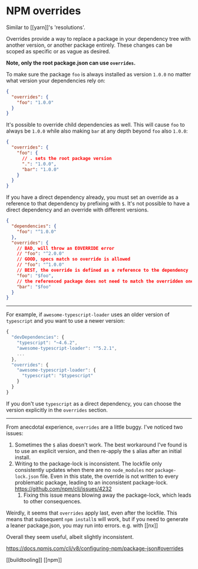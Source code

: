 # NPM overrides

Similar to [[yarn]]'s 'resolutions'.

Overrides provide a way to replace a package in your dependency tree with another version, or another package entirely. These changes can be scoped as specific or as vague as desired.

**Note, only the root package.json can use `overrides`.**

To make sure the package `foo` is always installed as version `1.0.0` no matter what version your dependencies rely on:

```json
{
  "overrides": {
    "foo": "1.0.0"
  }
}
```

It's possible to override child dependencies as well. This will cause `foo` to always be `1.0.0` while also making `bar` at any depth beyond `foo` also `1.0.0`:

```json
{
  "overrides": {
    "foo": {
	  // . sets the root package version
      ".": "1.0.0",
      "bar": "1.0.0"
    }
  }
}
```

If you have a direct dependency already, you must set an override as a reference to that dependency by prefixing with `$`. It's not possible to have a direct dependency and an override with different versions.

```json
{
  "dependencies": {
    "foo": "^1.0.0"
  },
  "overrides": {
    // BAD, will throw an EOVERRIDE error
    // "foo": "^2.0.0"
    // GOOD, specs match so override is allowed
    // "foo": "^1.0.0"
    // BEST, the override is defined as a reference to the dependency
    "foo": "$foo",
    // the referenced package does not need to match the overridden one
    "bar": "$foo"
  }
}
```

---

For example, if `awesome-typescript-loader` uses an older version of `typescript` and you want to use a newer version:

```javascript
{
  "devDependencies": {
    "typescript": "~4.6.2",
    "awesome-typescript-loader": "^5.2.1",
    ...
  },
  "overrides": {
    "awesome-typescript-loader": {
      "typescript": "$typescript"
    }
  }
}
```

If you don't use `typescript` as a direct dependency, you can choose the version explicitly in the `overrides` section.

---

From anecdotal experience, `overrides` are a little buggy. I've noticed two issues:
1. Sometimes the `$` alias doesn't work. The best workaround I've found is to use an explicit version, and then re-apply the `$` alias after an initial install.
2. Writing to the package-lock is inconsistent. The lockfile only consistently updates when there are no `node_modules` nor `package-lock.json` file. Even in this state, the override is not written to every problematic package, leading to an inconsistent package-lock. https://github.com/npm/cli/issues/4232
	1. Fixing this issue means blowing away the package-lock, which leads to other consequences.

Weirdly, it seems that `overrides` apply last, even after the lockfile. This means that subsequent `npm install`s will work, but if you need to generate a leaner package.json, you may run into errors. e.g. with [[nx]]

Overall they seem useful, albeit slightly inconsistent.

https://docs.npmjs.com/cli/v8/configuring-npm/package-json#overrides

[[buildtooling]]
[[npm]]